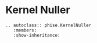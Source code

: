 # Kernel Nuller

```{eval-rst}
.. autoclass:: phise.KernelNuller
   :members:
   :show-inheritance:
```